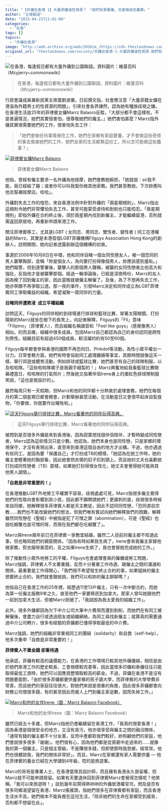 ```yaml
---
title: "【外傭在香港 1】大量菲傭淪性資源？　「她們有家要養，怎會做這些蠢事」"
author: "立場報道"
date: "2015-04-21T11:02:00"
categories:
  - "社會"
tags: []
topics:
  - "外傭在香港"
image: "http://web.archive.org/web/2020im_/https://cdn.thestandnews.com/media/photos/cache/1280px-Statue_Square_Filipina_wb2zQ_1200x0.png"
original_url: "thestandnews.com/society/外傭在香港-1-大量菲傭淪性資源-她們有家要養-怎會做這些蠢事"
---
```

![在香港，每逢假日都有大量外傭到公園聯誼。資料圖片：維基百科（Mcyjerry~commonswiki）](http://web.archive.org/web/2020im_/https://cdn.thestandnews.com/media/photos/cache/1280px-Statue_Square_Filipina_wb2zQ_1200x0.png)

> 在香港，每逢假日都有大量外傭到公園聯誼。資料圖片：維基百科（Mcyjerry~commonswiki）

行政會議成員兼新民黨主席葉劉淑儀，日前撰文指，社會應注意「大量菲籍女傭在港淪為外籍男士的性資源的問題」，引來社會各界譁然，認為她有種族歧視之嫌。在香港生活逾25年的菲律賓女傭Marrz Balaoro反駁，「大部分都不會這樣啦，不是普遍情況，她們其實佷害怕，很尊敬她們的僱主。」她們害怕甚麼？Marrz指外傭其實很需要她們的工作，很害怕失去工作：

> 「她們會做任何事情保住工作，她們在家鄉有家庭要養，才不會做這些奇怪的事去傷害她們的工作，她們全家的生活都靠這份工，所以怎可能做這些蠢事？」

[![菲律賓女傭Marrz Balaoro](http://web.archive.org/web/2020im_/https://cdn.thestandnews.com/media/photos/cache/DSC_0549_wncPD_OpvuM_1200x0.png)](http://web.archive.org/web/20210628182613/https://cdn.thestandnews.com/media/photos/cache/DSC_0549_wncPD_OpvuM_1200x0.png)

> 菲律賓女傭Marrz Balaoro

他指，曾經有僱主要求一名外傭為他按摩，她們會教她婉拒，「她就說：sir我不能，我已經結了婚；或者你可以叫我幫你做其他家務。我們甚至教她，下次妳應叫他去幫襯按摩店。哈哈」。

外傭對失去工作的惶恐，來自香港法例中針對外傭的「兩星期規則」，Marrz指出這規則令她們非常懼怕失去工作，甚至可能蒙受虐待和剝削也只能啞忍。「兩星期規則」即指外傭在合約終止後，須於兩星期內找到新僱主，才能繼續留港，否則就需返回原居地，再重新申請來港工作。

關注菲律賓移工，尤其是LGBT ( 女同志、男同志、雙性者、變性者 ) 同工在港權益的Marrz，其實是本港首個LGBT菲傭機構Filguys Association Hong Kong的創辦人，訪問期間，她向記者透露創辦這個機構的初衷。

事源於2006年10月8日在中環，他和同伴目睹一個女同性戀友人，被一個恐同的男人襲擊胸部，並稱「妳是個女人，為何要打扮得像個男人，妳應該感到羞恥。」她們報警，但到達警署後，襲擊人的那個男人聲稱，被襲的女同性戀者比他高大和強壯，反指他才是被襲擊那個。經過一輪爭論後，已經是深夜時份，Marrz的友人因為晚了回到僱主的家，因此當晚就被僱主解僱了。及後，為了不想再失去工作，她亦寧願不再爭取公道。那一夜的事件，引發Marrz決定和同伴成立為LGBT菲律賓同工爭取權益的組織，希望凝聚一眾同伴的力量。

**目睹同伴遭欺凌  成立平權組織**

訪問這天，Filguys的同伴相約到球場進行排球和籃球比賽，架著太陽眼鏡、打扮陽剛的Marrz就坐在樹下的長凳上，向記者解釋，Filguys的「Fil」意味「Filipino」（菲律賓人），而且組織名稱讀音和「Feel like guys」（感覺像男人）相似。的而且確，組織中很多成員，包括Marrz自己都認為自己的身份認同是跨性別男性。組織目前有超過450個成員，較活躍的約有50至60個。

Filguys每年都會參與香港的國際不再恐同日、Pinkdot等活動，為性小眾平權出一分力。日常會務方面，她們有時會協助同工處理離婚等事宜，其餘時間就像這天一樣，舉行郊遊或體育活動，例如排球或籃球比賽，她們甚至有自己的球隊制服，以及啦啦隊。「這些啦啦隊裙子是我親手縫製的！」Marrz興奮地給我看籃球比賽開幕禮當日，啦啦隊的打氣照片；然後她又指著伴侶Irene身上的棗紅色排球隊制服笑說，「這也是我設計的」。

雖然每周只有一天假期，但Marrz和他的同伴都十分熱衷於處理會務，她們在每個月的第二個星期日都會開會，計劃舉辦甚麼活動，在活動當日又會很早起床自製食物，「你要做，你就要作出犧牲啦。」

[![這天Filguys舉行排球比賽，Marrz看著他的同伴玩得高興。](http://web.archive.org/web/2020im_/https://cdn.thestandnews.com/media/photos/cache/DSC_0555_h0MWM_iWvRU_1200x0.png)](http://web.archive.org/web/20210628182613/https://cdn.thestandnews.com/media/photos/cache/DSC_0555_h0MWM_iWvRU_1200x0.png)

> 這天Filguys舉行排球比賽，Marrz看著他的同伴玩得高興。

被問到是否很多外傭是來到香港後，因為寂寞想找個伴侶陪伴，才暫時變成同性戀者，Marrz認為這些情況只是少數。他認為，她們本身也是同性戀，只是家鄉的環境保守，才沒有表現出來，直至來到香港這個自由的地方才出櫃。不過，他亦遇過有些同工，是因為要「保護自己」才打扮成TB的模樣，「她認為在她工作時，她的僱主會瞪著她的胸部看，因此她會把衣領的扣子扣到頸上。而且她的丈夫也喜歡她打扮成同性戀者（TB）那樣，如果她打扮得很女性化，她丈夫會覺得她可能與其他男人調情」。

**「自救是非常重要的！」**

在香港推動LGBT外地勞工平權實不容易，歧視處處可見，Marrz指很多僱主覺得她們的性取向會影響到其小孩，因此都不願聘請她們；更諷刺的是，歧視很多時候來自同鄉，她解釋很多菲律賓人都是天主教徒，因此不認同同性戀，「恐同源自宗教......我們也不能改變她們的想法，但我們唯有嘗試向她們解釋我們的困難，解釋雖然同性戀在《聖經》中被指是犯了可憎之罪（abomination），可是《聖經》也說吃蝦蟹也是可憎的呀，而現在我們都在吃蝦蟹了」。

Marrz與Irene兩年前已在菲律賓一家教堂結婚，雖然二人目前的僱主都不知道此事，但也略知她們的親密關係，「因為有時如果我生病了，Irene會來我僱主家替他做家務，熨衣服呀甚麼的，反之如果Irene生病了，我也會替她完成她的工作。」

除了推動性小眾外地勞工的平權，Filguys也會處理會員的僱傭或勞工問題，Marrz強調，菲律賓人不太著重錢，反而十分著重工作待遇、跟僱主之間的溝通和關係，最重要是工作得開心，「我們很不希望發生終止合約的事，如果姐妹的僱主想要終止合約，我們就會跟她說，我們可以和妳的僱主聊聊嗎？」

他指自己在香港工作的25年裡，經歷過11至13戶僱主，只有一次中斷合約，而她為第一任僱主服務9年之久，直至他們一家要移民到加拿大。那家人曾叫她跟他們一起到加拿大生活，但被Marrz拒絕了，「我說因為我太愛我的組織工作」。

此外，很多外傭都因為欠下中介公司大筆中介費用而遭到剝削，而她們在有同工被解僱後，會盡力自行或透過朋友或組織網絡，為同工尋找新僱主；就算真的需要通過中介公司轉介，很多有經驗的菲傭都已懂得爭取最低的中介費。

Marrz強調，她們的組織非常重視同工的團結（solidarity）和自救（self-help），他多次重申「自救是非常重要的！」

**菲律賓人不重金錢 卻重待遇**

他承認，菲傭有較高的議價能力，在香港的工作環境已較其他外傭優越，相信是由於她們來港工作的歷史較長、工會規模較完善等，因此當很多印傭和泰傭往往只能取得最低工資時，她們可以因應資歷領取較高的薪金。不過，菲傭在香港不是沒有問題要面對，「由於很多菲傭都要供養家鄉的孩子讀大學，而菲律賓的大學學費非常貴，而且她們的家庭往往很大，對她們來說是很重的負擔，因此很多菲傭都會向財務公司借很多錢，有的甚至因此而被人上門到僱主家追數，因而失掉工作。」

[![Marrz和他的女伴Irene（圖：Marrz Balaoro Facebook）](http://web.archive.org/web/2020im_/https://cdn.thestandnews.com/media/photos/cache/10563062_769958643079902_105457898181933561_n_HklWg_1200x0.jpg)](http://web.archive.org/web/20210628182613/https://cdn.thestandnews.com/media/photos/cache/10563062_769958643079902_105457898181933561_n_HklWg_1200x0.jpg)

> Marrz和他的女伴Irene（圖：Marrz Balaoro Facebook）

雖然已經五十多歲，但Marrz指他仍會繼續留在香港工作，「我真的很愛香港！」因為香港是個很安全的地方，又沒有貪污，他亦很享受與僱主之間的融洽關係，「通常有錢的僱主都不十分友善，反而中產都對我們較好，妳照顧他們的家庭，他們會說很多很多『謝謝』。他們很有心，因為他們都是從貧窮中走過來的......就像我的第一個僱主，只是個主管級，不是賺很多錢，但即使那時我思鄉，經常哭，他們也很體諒我，我們的關係非常好」。而且，Marrz在家鄉還有家人需要供養 — 他在菲律賓的養女已經在大學讀到4年級，唸的是旅遊業。

Marrz的哥哥是專業人士，在香港當傢具設計師，而且擁有香港永久居留權，但Marrz就不可能申請居留。如果有天要退休回到菲律賓Marrz會覺得怎樣呢？他笑稱，「我可以來旅遊呀！」談到幾年前鬧得熱哄哄的外傭居港權官司，問及是否有很多同鄉渴望留在香港，Marrz搖搖頭，指她們很多在菲律賓都有家庭，而且香港生活水平高，她們根本不能負擔在這兒生活，「除非她們的生命在家鄉受到威脅，否則都不想留在此」。